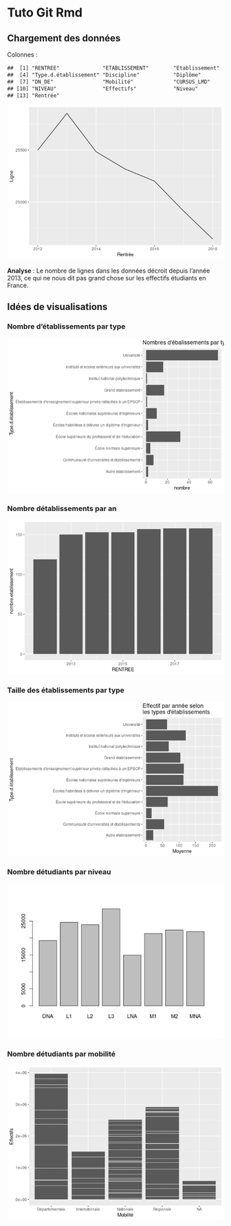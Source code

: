 Tuto Git Rmd
================

## Chargement des données

Colonnes :

    ##  [1] "RENTREE"              "ETABLISSEMENT"        "Etablissement"       
    ##  [4] "Type.d.établissement" "Discipline"           "Diplôme"             
    ##  [7] "DN_DE"                "Mobilité"             "CURSUS_LMD"          
    ## [10] "NIVEAU"               "Effectifs"            "Niveau"              
    ## [13] "Rentrée"

![](sise_mini_files/figure-gfm/graphe-1.png)<!-- -->

**Analyse** : Le nombre de lignes dans les données décroit depuis
l’année 2013, ce qui ne nous dit pas grand chose sur les effectifs
étudiants en France.

## Idées de visualisations

### Nombre d’établissements par type

![](sise_mini_files/figure-gfm/unnamed-chunk-1-1.png)<!-- -->

### Nombre détablissements par an

![](sise_mini_files/figure-gfm/graphe.cathberleur-1.png)<!-- -->

### Taille des établissements par type

![](sise_mini_files/figure-gfm/quentin-1.png)<!-- -->

### Nombre détudiants par niveau

![](sise_mini_files/figure-gfm/unnamed-chunk-2-1.png)<!-- -->

### Nombre détudiants par mobilité

![](sise_mini_files/figure-gfm/graphe.agnes-1.png)<!-- -->
